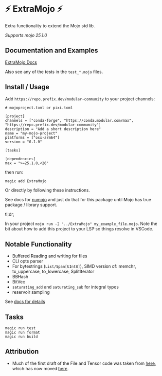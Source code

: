 # ⚡ ExtraMojo ⚡

Extra functionality to extend the Mojo std lib.

*Supports mojo 25.1.0*

## Documentation and Examples

[ExtraMojo Docs](https://extramojo.github.io/ExtraMojo/)

Also see any of the tests in the `test_*.mojo` files.

## Install / Usage

Add `https://repo.prefix.dev/modular-community` to your project channels:

```
# mojoproject.toml or pixi.toml

[project]
channels = ["conda-forge", "https://conda.modular.com/max", "https://repo.prefix.dev/modular-community"]
description = "Add a short description here"
name = "my-mojo-project"
platforms = ["osx-arm64"]
version = "0.1.0"

[tasks]

[dependencies]
max = ">=25.1.0,<26"
```

then run:

```bash
magic add ExtraMojo
```

Or directly by following these instructions.

See docs for [numojo](https://github.com/Mojo-Numerics-and-Algorithms-group/NuMojo/tree/v0.3?tab=readme-ov-file#how-to-install) and just do that for this package until Mojo has true package / library support.

tl;dr;

In your project `mojo run -I "../ExtraMojo" my_example_file.mojo`.
Note the bit about how to add this project to your LSP so things resolve in VSCode.


## Notable Functionality

- Buffered Reading and writing for files
- CLI opts parser
- For bytestrings (`List/Span[UInt8]`), SIMD version of: memchr, to_uppercase, to_lowercase, SplitIterator
- BBHash
- BitVec
- `saturating_add` and `saturating_sub` for integral types
- reservoir sampling

See [docs for details](https://extramojo.github.io/ExtraMojo/)


## Tasks

```
magic run test
magic run format
magic run build
```

## Attribution

- Much of the first draft of the File and Tensor code was taken from [here](https://github.com/MoSafi2/MojoFastTrim/tree/restructed), which has now moved [here](https://github.com/MoSafi2/BlazeSeq).
